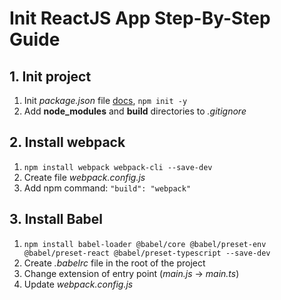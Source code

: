 # Init ReactJS App Step-By-Step Guide

## 1. Init project
1. Init *package.json* file [docs](https://docs.npmjs.com/cli/v10/commands/npm-init/), `npm init -y`
2. Add **node_modules** and **build** directories to *.gitignore*

## 2. Install webpack
1. `npm install webpack webpack-cli --save-dev`
2. Create file *webpack.config.js*
3. Add npm command: `"build": "webpack"`

## 3. Install Babel
1. `npm install babel-loader @babel/core @babel/preset-env @babel/preset-react @babel/preset-typescript --save-dev`
2. Create *.babelrc* file in the root of the project
3. Change extension of entry point (*main.js* -> *main.ts*)
4. Update *webpack.config.js*
